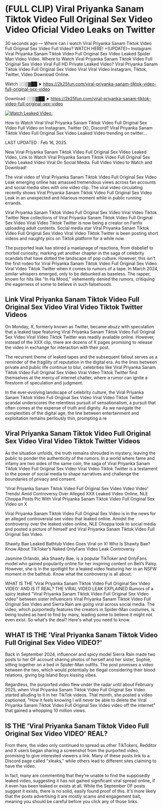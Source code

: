 # (FULL CLIP) Viral Priyanka Sanam Tiktok Video Full Original Sex Video Video Oficial Video Leaks on Twitter

30 seconds ago — Where can i watch Viral Priyanka Sanam Tiktok Video Full Original Sex Video Full Video? WATCH HERE! +(UPDATE)~ Instagram Viral Priyanka Sanam Tiktok Video Full Original Sex Video Leaked Spider Man Video Video. Where to Watch Viral Priyanka Sanam Tiktok Video Full Original Sex Video Viral Full HD Private Leaked Video? Viral Priyanka Sanam Tiktok Video Full Original Sex Video Viral Viral Video Instagram, Tiktok, Twitter, Video Download Online.

Watch ░░▒▓██ ➤ https://2k25fun.com/viral-priyanka-sanam-tiktok-video-full-original-sex-video

Download ░░▒▓██ ➤ https://2k25fun.com/viral-priyanka-sanam-tiktok-video-full-original-sex-video

[![Watch Leaked Video.](https://miro.medium.com/v2/resize:fit:828/format:webp/1*cilzJN44JGOrTw9NJCrNHA.gif "Watch Leaked Video")](https://2k25fun.com/viral-priyanka-sanam-tiktok-video-full-original-sex-video)

How to Watch Viral Viral Priyanka Sanam Tiktok Video Full Original Sex Video Full Video on Instagram, Twitter (X), Discord? Viral Priyanka Sanam Tiktok Video Full Original Sex Video Leaked Video trending on twitter...

LAST UPDATED : Feb 16, 2025.

New Viral Priyanka Sanam Tiktok Video Full Original Sex Video Leaked Video, Link to Watch Viral Priyanka Sanam Tiktok Video Full Original Sex Video Leaked Video Viral On Social Media. Full Video Video to Watch and Download!

The viral video of Viral Priyanka Sanam Tiktok Video Full Original Sex Video Leak emerging online has amassed tremendous views across fan accounts and social media sites with one video clip. The viral video circulating recently shows Viral Priyanka Sanam Tiktok Video Full Original Sex Video Leak in an unexpected and hilarious moment while in public running errands.

Viral Priyanka Sanam Tiktok Video Full Original Sex Video Viral Video Tiktok Twitter New collections of Viral Priyanka Sanam Tiktok Video Full Original Sex Video Viral Video Tiktok Twitter is now being a creator on Fanfix uploading adult contents. Social media star Viral Priyanka Sanam Tiktok Video Full Original Sex Video Viral Video Tiktok Twitter is been posting short videos and naughty pics on Tiktok platform for a while now.

The purported leak has stirred a maelanage of reactions, from disbelief to morbid curiosity, marking yet another chapter in the saga of celebrity scandals that have dotted the landscape of pop culture. However, this isn't the first rodeo for Viral Priyanka Sanam Tiktok Video Full Original Sex Video Viral Video Tiktok Twitter when it comes to rumors of a tape. In March 2024, similar whispers emerged, only to be debunked as baseless. The rapper, known for hits like "In Ha Mood," vehemently denied the rumors, critiquing the eagerness of some to believe in such falsehoods.

## Link Viral Priyanka Sanam Tiktok Video Full Original Sex Video Viral Video Tiktok Twitter Videos

On Monday, X, formerly known as Twitter, became abuzz with speculation that a leaked tape featuring Viral Priyanka Sanam Tiktok Video Full Original Sex Video Viral Video Tiktok Twitter was readily available online. However, instead of the XXX clip, there are dozens of X pages promising to release the video in exchange for interaction with their post.

The recurrent theme of leaked tapes and the subsequent fallout serves as a reminder of the fragility of reputation in the digital era. As the lines between private and public life continue to blur, celebrities like Viral Priyanka Sanam Tiktok Video Full Original Sex Video Viral Video Tiktok Twitter find themselves at the mercy of internet chatter, where a rumor can ignite a firestorm of speculation and judgment.

In the ever-evolving landscape of celebrity culture, the Viral Priyanka Sanam Tiktok Video Full Original Sex Video Viral Video Tiktok Twitter scandal underscores the relentless pursuit of sensationalism, a pursuit that often comes at the expense of truth and dignity. As we navigate the complexities of the digital age, the line between entertainment and exploitation remains perilously thin, prompting a re

##  Viral Priyanka Sanam Tiktok Video Full Original Sex Video Viral Video Tiktok Twitter Videos

As the situation unfolds, the truth remains shrouded in mystery, leaving the public to ponder the authenticity of the rumors. In a world where fame and infamy are two sides of the same coin, the saga of Viral Priyanka Sanam Tiktok Video Full Original Sex Video Viral Video Tiktok Twitter is a testament to the power of social media to shape narratives and challenge the boundaries of privacy and consent.

'Viral Priyanka Sanam Tiktok Video Full Original Sex Video Video Video' Trends! Amid Controversy Over Alleged XXX Leaked Video Online, NLE Choppa Posts Pic With Viral Priyanka Sanam Tiktok Video Full Original Sex Video on X

Viral Priyanka Sanam Tiktok Video Full Original Sex Video is in the news for an alleged controversial sex video that leaked online. Amidst the controversy over the leaked video online, NLE Choppa took to social media and posted a picture of himself and Viral Priyanka Sanam Tiktok Video Full Original Sex Video.

Shawty Bae Leaked Bathtub Video Goes Viral on X! Who Is Shawty Bae? Know About TikToker’s Naked OnlyFans Video Leak Controversy

Jasmine Orlando, aka Shawty Bae, is a popular TikToker and OnlyFans model who gained popularity online for her inspiring content on Bell’s Palsy. However, she is in the spotlight for a leaked video featuring her in an NSFW moment in the bathtub. Know what the controversy is all about.

WHAT IS THE 'Viral Priyanka Sanam Tiktok Video Full Original Sex Video VIDEO' AND IS IT REAL? THE VIRAL VIDEO LEAK EXPLAINED Rumors of a spicy leaked "Viral Priyanka Sanam Tiktok Video Full Original Sex Video video" between sister influencers Viral Priyanka Sanam Tiktok Video Full Original Sex Video and Sierra Rain are going viral across social media. The video, which purportedly features the creators in Spider-Man costumes, is being touted as hard to find by many, leading some to believe it might not even exist. So what's the deal? Here's what you need to know.

## WHAT IS THE 'Viral Priyanka Sanam Tiktok Video Full Original Sex Video VIDEO?'

Back in September 2024, influencer and spicy model Sierra Rain made two posts to her OF account sharing photos of herself and her sister, Sophie, sitting together on a bed in Spider-Man outfits. The post promises a video between the two, which would potentially be illegal considering their blood relations, giving big Island Boys kissing vibes.

Regardless, the purported video flew under the radar until about February 2025, when Viral Priyanka Sanam Tiktok Video Full Original Sex Video started alluding to it in her TikTok videos. That month, she posted a video captioned, "How it feels knowing I will never be able to delete the Viral Priyanka Sanam Tiktok Video Full Original Sex Video video off the internet" that gained a whopping 10 million views.

## IS THE 'Viral Priyanka Sanam Tiktok Video Full Original Sex Video VIDEO' REAL?

From there, the video only continued to spread as other TikTokers, Redditor and X users began sharing a screenshot from the purported video, promising to give interested viewers a link. Many of these posts link to a Discord page called "xleaks," while others lead to different sites claiming to have the video.

In fact, many are commenting that they're unable to find the supposedly leaked video, suggesting it has not gained significant viral spread online, if it even has been leaked or exists at all. While the September OF posts suggest it exists, there is no solid, easily found proof of this. It's more likely that the posts advertising it are mostly scams and engagement bait, meaning you should be careful before you click any of those links.